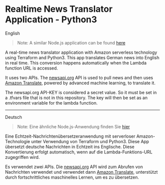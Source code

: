 # Realtime News Translator Application - Python3

English
> Note: A similar Node.js application can be found [here](https://github.com/kusumsiri/Realtime_News_Translator_Nodejs)

A real-time news translator application with Amazon serverless technology using Terraform and Python3. This app translates German news into English in real time. This conversion happens automatically when the Lambda function URL is accessed.

It uses two APIs. The [newsapi.org](https://newsapi.org/) API is used to pull news and then uses [Amazon Translate](https://docs.aws.amazon.com/translate/latest/dg/what-is.html), powered by advanced machine learning, to translate it.

The newsapi.org API-KEY is considered a secret value. So it must be set in a .tfvars file that is not in this repository. The key will then be set as an environment variable for the lambda function.

---
Deutsch
> Note: Eine ähnliche Node.js-Anwendung finden Sie [hier](https://github.com/kusumsiri/Realtime_News_Translator_Nodejs)

Eine Echtzeit-Nachrichtenübersetzeranwendung mit serverloser Amazon-Technologie unter Verwendung von Terraform und Python3. Diese App übersetzt deutsche Nachrichten in Echtzeit ins Englische. Diese Konvertierung erfolgt automatisch, wenn auf die Lambda-Funktions-URL zugegriffen wird.

Es verwendet zwei APIs. Die [newsapi.org](https://newsapi.org/) API wird zum Abrufen von Nachrichten verwendet und verwendet dann [Amazon Translate](https://docs.aws.amazon.com/translate/latest/dg/what-is.html), unterstützt durch fortschrittliches maschinelles Lernen, um es zu übersetzen.
